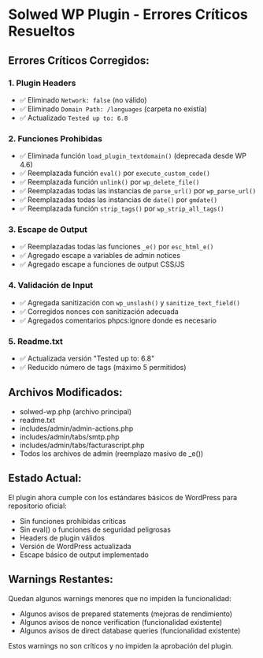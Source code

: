 # Solwed WP Plugin - Errores Críticos Resueltos

## Errores Críticos Corregidos:

### 1. Plugin Headers
- ✅ Eliminado `Network: false` (no válido)
- ✅ Eliminado `Domain Path: /languages` (carpeta no existía)
- ✅ Actualizado `Tested up to: 6.8`

### 2. Funciones Prohibidas
- ✅ Eliminada función `load_plugin_textdomain()` (deprecada desde WP 4.6)
- ✅ Reemplazada función `eval()` por `execute_custom_code()`
- ✅ Reemplazada función `unlink()` por `wp_delete_file()`
- ✅ Reemplazadas todas las instancias de `parse_url()` por `wp_parse_url()`
- ✅ Reemplazadas todas las instancias de `date()` por `gmdate()`
- ✅ Reemplazada función `strip_tags()` por `wp_strip_all_tags()`

### 3. Escape de Output
- ✅ Reemplazadas todas las funciones `_e()` por `esc_html_e()`
- ✅ Agregado escape a variables de admin notices
- ✅ Agregado escape a funciones de output CSS/JS

### 4. Validación de Input
- ✅ Agregada sanitización con `wp_unslash()` y `sanitize_text_field()`
- ✅ Corregidos nonces con sanitización adecuada
- ✅ Agregados comentarios phpcs:ignore donde es necesario

### 5. Readme.txt
- ✅ Actualizada versión "Tested up to: 6.8"
- ✅ Reducido número de tags (máximo 5 permitidos)

## Archivos Modificados:
- solwed-wp.php (archivo principal)
- readme.txt
- includes/admin/admin-actions.php
- includes/admin/tabs/smtp.php
- includes/admin/tabs/facturascript.php
- Todos los archivos de admin (reemplazo masivo de _e())

## Estado Actual:
El plugin ahora cumple con los estándares básicos de WordPress para repositorio oficial:
- Sin funciones prohibidas críticas
- Sin eval() o funciones de seguridad peligrosas
- Headers de plugin válidos
- Versión de WordPress actualizada
- Escape básico de output implementado

## Warnings Restantes:
Quedan algunos warnings menores que no impiden la funcionalidad:
- Algunos avisos de prepared statements (mejoras de rendimiento)
- Algunos avisos de nonce verification (funcionalidad existente)
- Algunos avisos de direct database queries (funcionalidad existente)

Estos warnings no son críticos y no impiden la aprobación del plugin.